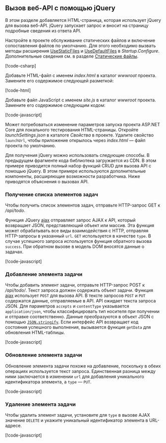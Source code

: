 ## <a name="call-the-web-api-with-jquery"></a>Вызов веб-API с помощью jQuery

В этом разделе добавляется HTML-страница, которая использует jQuery для вызова веб-API. jQuery запускает запрос и вносит на страницу подробные сведения из ответа API.

Настройте в проекте обслуживание статических файлов и включение сопоставления файлов по умолчанию. Для этого необходимо вызвать методы расширения [UseStaticFiles](/dotnet/api/microsoft.aspnetcore.builder.staticfileextensions.usestaticfiles#Microsoft_AspNetCore_Builder_StaticFileExtensions_UseStaticFiles_Microsoft_AspNetCore_Builder_IApplicationBuilder_) и [UseDefaultFiles](/dotnet/api/microsoft.aspnetcore.builder.defaultfilesextensions.usedefaultfiles#Microsoft_AspNetCore_Builder_DefaultFilesExtensions_UseDefaultFiles_Microsoft_AspNetCore_Builder_IApplicationBuilder_) в *Startup.Configure*. Дополнительные сведения см. в разделе [Статические файлы](xref:fundamentals/static-files).

[!code-csharp[](../../tutorials/first-web-api/samples/2.0/TodoApi/Startup2.cs?name=snippet_Configure&highlight=3-4)]

Добавьте HTML-файл с именем *index.html* в каталог *wwwroot* проекта. Замените его содержимое следующей разметкой:

[!code-html[](../../tutorials/first-web-api/samples/2.0/TodoApi/wwwroot/index.html)]

Добавьте файл JavaScript с именем *site.js* в каталог *wwwroot* проекта. Замените его содержимое следующим кодом:

[!code-javascript[](../../tutorials/first-web-api/samples/2.0/TodoApi/wwwroot/site.js?name=snippet_SiteJs)]

Может потребоваться изменение параметров запуска проекта ASP.NET Core для локального тестирования HTML-страницы. Откройте *launchSettings.json* в каталоге *Свойства* в проекте. Удалите свойство `launchUrl`, чтобы приложение открылось через *index.html* &mdash; файл проекта по умолчанию.

Для получения jQuery можно использовать следующие способы. В предыдущем фрагменте кода библиотека загружается из CDN. В этом примере приводится полный набор функций CRUD для вызова API с помощью jQuery. В этом примере используются дополнительные компоненты, расширяющие возможности разработчика. Ниже приводятся объяснения о вызовах API.

### <a name="get-a-list-of-to-do-items"></a>Получение списка элементов задач

Чтобы получить список элементов задач, отправьте HTTP-запрос GET к */api/todo*.

Функция JQuery [ajax](https://api.jquery.com/jquery.ajax/) отправляет запрос AJAX к API, который возвращает JSON, представляющий объект или массив. Эта функция может обрабатывать все виды взаимодействия с HTTP, отправляя HTTP-запросы в указанный `url`. `GET` используется в качестве `type`. В случае успешного запроса используется функция обратного вызова `success`. При обратном вызове в модель DOM вносятся данные о задачах.

[!code-javascript[](../../tutorials/first-web-api/samples/2.0/TodoApi/wwwroot/site.js?name=snippet_GetData)]

### <a name="add-a-to-do-item"></a>Добавление элемента задачи

Чтобы добавить элемент задачи, отправьте HTTP-запрос POST к */api/todo/*. Текст запроса должен содержать объект задачи. Функция [ajax](https://api.jquery.com/jquery.ajax/) использует `POST` для вызова API. В тексте запросов `POST` и `PUT` содержатся данные, отправляемые в API. API ожидает текста запроса JSON. Для параметров `accepts` и `contentType` указывается `application/json`, чтобы классифицировать тип носителя при получении и отправке соответственно. Данные преобразуются в объект JSON с помощью [`JSON.stringify`](https://developer.mozilla.org/docs/Web/JavaScript/Reference/Global_Objects/JSON/stringify). Если интерфейс API возвращает код состояния успешного выполнения, вызывается функция `getData` для обновления HTML-таблицы.

[!code-javascript[](../../tutorials/first-web-api/samples/2.0/TodoApi/wwwroot/site.js?name=snippet_AddItem)]

### <a name="update-a-to-do-item"></a>Обновление элемента задачи

Обновление элемента задачи похоже на добавление, поскольку в обеих операциях используется текст запроса. Единственная разница между ними заключается в изменении `url` для добавления уникального идентификатора элемента, а `type` — `PUT`.

[!code-javascript[](../../tutorials/first-web-api/samples/2.0/TodoApi/wwwroot/site.js?name=snippet_AjaxPut)]

### <a name="delete-a-to-do-item"></a>Удаление элемента задачи

Чтобы удалить элемент задачи, установите для `type` в вызове AJAX значение `DELETE` и укажите уникальный идентификатор элемента в URL-адресе.

[!code-javascript[](../../tutorials/first-web-api/samples/2.0/TodoApi/wwwroot/site.js?name=snippet_AjaxDelete)]
